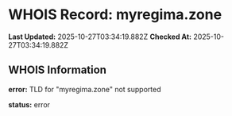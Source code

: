 # WHOIS Record: myregima.zone

**Last Updated:** 2025-10-27T03:34:19.882Z
**Checked At:** 2025-10-27T03:34:19.882Z

## WHOIS Information

**error:** TLD for "myregima.zone" not supported

**status:** error

